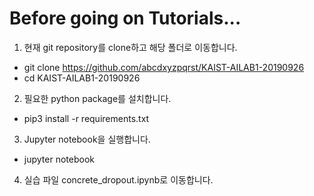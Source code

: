 # Before going on Tutorials...

1. 현재 git repository를 clone하고 해당 폴더로 이동합니다.

* git clone https://github.com/abcdxyzpqrst/KAIST-AILAB1-20190926
* cd KAIST-AILAB1-20190926

2. 필요한 python package를 설치합니다.

* pip3 install -r requirements.txt

3. Jupyter notebook을 실행합니다.

* jupyter notebook

4. 실습 파일 concrete_dropout.ipynb로 이동합니다.

